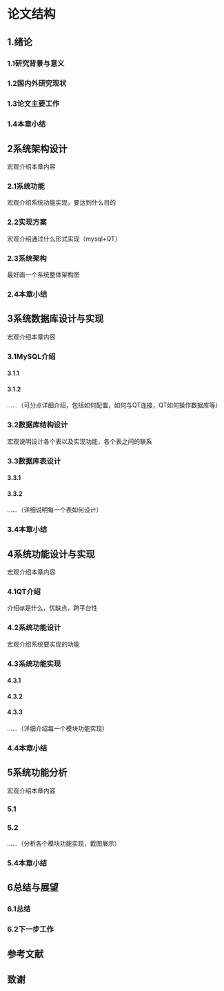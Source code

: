 # 论文结构

## 1.绪论

### 1.1研究背景与意义

### 1.2国内外研究现状

### 1.3论文主要工作

### 1.4本章小结

## 2系统架构设计

宏观介绍本章内容

### 2.1系统功能

宏观介绍系统功能实现，要达到什么目的

### 2.2实现方案

宏观介绍通过什么形式实现（mysql+QT）

### 2.3系统架构

最好画一个系统整体架构图

### 2.4本章小结

## 3系统数据库设计与实现

宏观介绍本章内容

### 3.1MySQL介绍

#### 3.1.1

#### 3.1.2

……（可分点详细介绍，包括如何配置，如何与QT连接，QT如何操作数据库等）

### 3.2数据库结构设计

宏观说明设计各个表以及实现功能，各个表之间的联系

### 3.3数据库表设计

#### 3.3.1

#### 3.3.2

……（详细说明每一个表如何设计）

### 3.4本章小结

## 4系统功能设计与实现

宏观介绍本章内容

### 4.1QT介绍

介绍qt是什么，优缺点，跨平台性

### 4.2系统功能设计

宏观介绍系统要实现的功能

### 4.3系统功能实现

#### 4.3.1

#### 4.3.2

#### 4.3.3

……（详细介绍每一个模块功能实现）

### 4.4本章小结

## 5系统功能分析

宏观介绍本章内容

### 5.1

### 5.2

……（分析各个模块功能实现，截图展示）

### 5.4本章小结

## 6总结与展望

### 6.1总结

### 6.2下一步工作

## 参考文献

## 致谢





